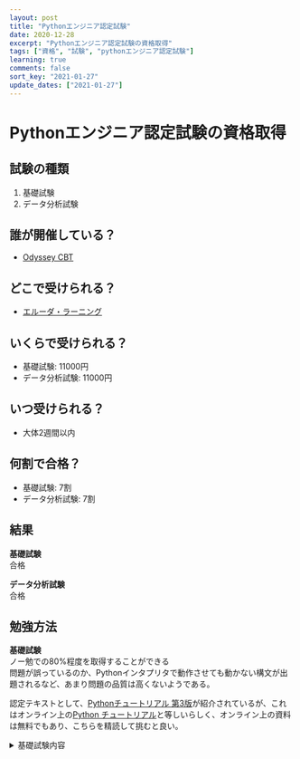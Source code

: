 ```yaml
---
layout: post
title: "Pythonエンジニア認定試験"
date: 2020-12-28
excerpt: "Pythonエンジニア認定試験の資格取得"
tags: ["資格", "試験", "pythonエンジニア認定試験"]
learning: true
comments: false
sort_key: "2021-01-27"
update_dates: ["2021-01-27"]
---
```



# Pythonエンジニア認定試験の資格取得

## 試験の種類
 1. 基礎試験
 2. データ分析試験

## 誰が開催している？
 - [Odyssey CBT](https://cbt.odyssey-com.co.jp/pythonic-exam.html)

## どこで受けられる？
 - [エルーダ・ラーニング](https://www.erda-l.net/cert/)

## いくらで受けられる？
 - 基礎試験: 11000円
 - データ分析試験: 11000円

## いつ受けられる？
 - 大体2週間以内

## 何割で合格？
 - 基礎試験: 7割
 - データ分析試験: 7割

## 結果

**基礎試験**  
合格

**データ分析試験**  
合格

## 勉強方法

**基礎試験**  
ノー勉での80%程度を取得することができる  
問題が誤っているのか、Pythonインタプリタで動作させても動かない構文が出題されるなど、あまり問題の品質は高くないようである。  

認定テキストとして、[Pythonチュートリアル 第3版](https://aoten.jp/store/detail.html?no=a1800i_k160324)が紹介されているが、これはオンライン上の[Python チュートリアル](https://docs.python.org/ja/3/tutorial/index.html)と等しいらしく、オンライン上の資料は無料でもあり、こちらを精読して挑むと良い。


<details>
<summary>基礎試験内容</summary>
<div markdown="1">

#### インタプリタ・対話モード
 - `python`と入力する
 - `python -c command`で起動する
 - `python -m module [arg]`でモジュールを指定して起動する

#### 引数の受け渡し
 - `sys.argv`に格納されている

#### ソースコードと文字コード
 - デフォルトではUTF8
 - 特別な文字コードを使うには`# -*- coding: cp1252 -*-`などとする

#### 電卓として使う
 - インタプリタを起動して入力する

#### 変数`_`
 - 最後に計算された値が`_`に代入される

#### リテラルの結合
 - "Python" == "Py" "thon"
 - 変数に代入して結合するなどはできない

#### スライス
 - word[0:2]のとき, index(2)は含まれないことに注意

#### 範囲外アクセス
 - word[4:42]など42などが存在しないとき、うまく対処してくれる

#### `str`への代入
 - サポートされない

#### 浅いコピー
 - `sequence[:]`など`:`でアクセスする

#### listは代入可能
 - `sequence[4]=4`はOK

#### `:`でリストを初期化
 - `sequence[:]=[]`

#### `range`
 - `range(0, 10, 3)` -> `0, 3, 6, 9`

#### `pass`
 - 何もしないこと

#### 関数のデフォルト引数は記憶する

```python
def f(a, L=[]):
    L.append(a)
    return L

print(f(1))
print(f(2))
print(f(3))
```
の出力結果は
```console
[1]
[1, 2]
[1, 2, 3]
```

#### キーワード引数の制限
 - キーワード引数がない、ある、あるの呼び出しは合法である
 - キーワード引数がある、ないなどの呼び出しは違法

#### `def foo(*arguments)`
 - 引数に入れて呼び出したとき、リストとして受け取るものになる

#### `def foo(**keyword)`
 - 引数に入れて呼び出したとき、`dict`として受け取るものになる

#### `def foo(arg, /)`
 - 引数に`/`を入れると必ずpositionで呼び出すことになる
 - つまり、`foo(0)`は合法だが、`foo(arg=0)`は違法

#### `def foo(arg, *)`
 - 引数に`*`を入れると必ずkeyword付きで呼び出す必要がある
 - つまり、`foo(0)`は違法だが、`foo(arg=0)`は合法

#### 関数の引数の一般化
 - `def f(pos1, pos2, /, pos_or_kwd, *, kwd1, kwd2)`

#### 任意引数リスト　`def concat(*args, sep="/")`
 - `concat("earth", "mars", "venus")` -> "earth/mars/venus"
 - `concat("earth", "mars", "venus", sep=".")` -> "earth.mars.venus"

#### 呼び出すときに`**dict`で値を渡す
 - `def foo(bar, hoge)`のような関数があったときに、`def foo(**{"bar":1, "hoge":2})`のように呼び出せる

#### 関数が持つ`__doc__`というドキュメンテーション文字列

```python
def foo():
  """This is doc of foo
  """
  pass

print(foo.__doc__)

>> "This is doc of foo"
```

#### 関数のアノテーション

```python
def f(ham: str, egg: str) -> str:
  print(f.__annotations__)
  return ham + "and" + egg 

f("spam", "egg")

>> {'ham': <class 'str'>, 'return': <class 'str'>}
```

#### 標準関数でリストを転置する

```python
matrix = [
    [1, 2, 3, 4],
    [5, 6, 7, 8],
    [9, 10, 11, 12],
]

list(zip(*matrix))
>> [(1, 5, 9), (2, 6, 10), (3, 7, 11), (4, 8, 12)]
```

#### `del list[:]`
 - あるリストの値をまとめて消すとき

#### tupleの初期化
 - `t = 123, "hello"` -> `(123, "hello")`
 - 代入は違法

#### 集合型
 - `a-b`: bに含まれなく、aのみの要素
 - `a|b`: aまたはbに含まれる要素
 - `a&b`: aかつbに含まれる要素
 - `a^b`: aまたはbに含まれるが、同時に含まれない要素

#### `float("NaN")`
 - Not a number
 - `math.isnan(value)`でチェックできる

#### モジュール名を取得する`__name__`
 - `np.__name__` -> `"numpy"`

#### モジュールの検索パス
 - 優先順位があり、`スクリプトのパス`, `PYTHONPATHで定義された場所`, `インストールされたデフォルト`の順番

#### `dir`関数
 - モジュールがどんなメソッド・プロパティを持つか、listで表示する
 - 引数無しで実行すると現在のスクリプトについて表示する

#### `builtins`モジュール
 - 何もしないでも読まれるもの
 - `import builtins; dir(builtins)`で見れる
 - 標準的な例外や型など

#### パッケージ
 - ディレクトリをパッケージとして扱わせるには、`__init__.py`が必要
 - `__init__.py`にパッケージの初期化コードを書くことができる
 - `__all__`変数は、パッケージに含まれるpythonファイルのモジュール名を列挙することで、`from foo import *`のようにglobしたときにすべてimportできる

#### パッケージ内参照
 - `from . import foo`同じディレクトリの`foo`をimport
 - `from .. import bar`上のディレクトリの`bar`をimport
 - `from ..spam import egg`上のディレクトリにある`spamフォルダ`内の`egg`をimport

#### `f-string`
 - print(f"{name:10} ==> {phone:10d}") -> これで幅を指定できる

#### `finally`節
 - tryの成功失敗に関わらず、実行される

#### 例外の`else`節
 - どのexceptにもマッチしないとき、実行される

#### `nonlocal`
 - 関数内部からメンバ変数にアクセスできる

#### `global`
 - globalスコープにアクセスできる(メンバ変数の粒度には影響しない)

#### `generator`
 - 関数内部で`yeild`して値を逐次取り出すようにしたもの
 - 丸括弧でlist内包表記したものは`generator`として扱われる

#### `reprlib`
 - 出力が短くなりprintデバッグよりマシな感じになる

#### `pprint`
 - indentを追加するなど構造的に出力する

#### 文字列テンプレート

```python
from string import Template
t = Template('${village}folk send $$10 to $cause.')
t.substitute(village='Nottingham', cause='the ditch fund')
'Nottinghamfolk send $10 to the ditch fund.'
```

#### `array`
 - より省メモリな特定の型しか許容しないarray
 - `H`とは2バイト符号なしという意味

```python
from array import array
a[1:3]
array('H', [10, 700])
```

#### `venv`
 - 仮想環境を作成する
 - `venv`内では最初に参照するライブラリが独自のものになる

#### `pip`
 - `pip freez`今のライブラリを標準出力
 - `pip install -r requirements.txt`で環境を復元
</div>
</details>
